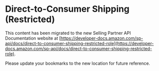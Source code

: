 Direct-to-Consumer Shipping (Restricted)
=============================

This content has been migrated to the new Selling Partner API Documentation website at [https://developer-docs.amazon.com/sp-api/docs/direct-to-consumer-shipping-restricted-role](https://developer-docs.amazon.com/sp-api/docs/direct-to-consumer-shipping-restricted-role).

Please update your bookmarks to the new location for future reference.